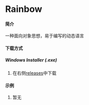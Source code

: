 # Rainbow

#### 简介
一种面向对象思想，易于编写的动态语言

#### 下载方式
##### Windows Installer (.exe)
1. 在右侧[releases](https://gitee.com/hanbingqigu/rainbow/releases/)中下载

#### 示例
1. 暂无
